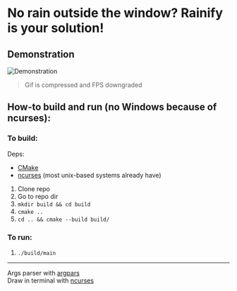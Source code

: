 # No rain outside the window? Rainify is your solution!

## Demonstration
![Demonstration](https://github.com/dudozermaks/dudozermaks.github.io/blob/master/assets/gifs/rainify_2.0.0.gif)

> Gif is compressed and FPS downgraded

## How-to build and run (no Windows because of ncurses):

### To build:

Deps:

* [CMake](https://cmake.org/)
* [ncurses](https://en.wikipedia.org/wiki/Ncurses) (most unix-based systems already have)

1. Clone repo
2. Go to repo dir
3. `mkdir build && cd build`
4. `cmake ..`
5. `cd .. && cmake --build build/`

### To run:

1. `./build/main`

---

Args parser with [argpars](https://github.com/p-ranav/argparse) <br/>
Draw in terminal with [ncurses](https://en.wikipedia.org/wiki/Ncurses)
